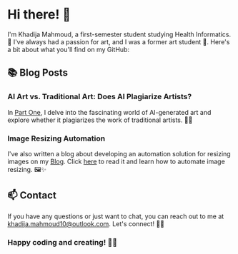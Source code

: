 # Hi there! 👋

I'm Khadija Mahmoud, a first-semester student studying Health Informatics. 🏥 I've always had a passion for art, and I was a former art student 🎨. Here's a bit about what you'll find on my GitHub:

## 📚 Blog Posts

### AI Art vs. Traditional Art: Does AI Plagiarize Artists?

In [Part One](Part_1.md), I delve into the fascinating world of AI-generated art and explore whether it plagiarizes the work of traditional artists. 🤖🎨

### Image Resizing Automation

I've also written a blog about developing an automation solution for resizing images on my [Blog](Part_1.md). Click [here](Automation_Blog/Problem_and_Context.md) to read it and learn how to automate image resizing. 🖼️✨


## 📫 Contact

If you have any questions or just want to chat, you can reach out to me at [khadija.mahmoud10@outlook.com](mailto:khadija.mahmoud10@outlook.com). Let's connect! 📧🤝

### Happy coding and creating! 🚀🎉
